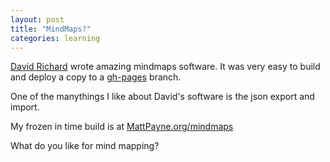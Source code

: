 ```yaml
---
layout: post
title: "MindMaps?"
categories: learning
---
```


[David Richard](http://drichard.org/) wrote amazing mindmaps software.  It was very easy to build and deploy a copy to a 
[gh-pages](https://pages.github.com/) branch.

One of the manythings I like about David's software is the json export and import.

My frozen in time build is at [MattPayne.org/mindmaps](http://mattpayne.org/mindmaps/)

What do you like for mind mapping?

